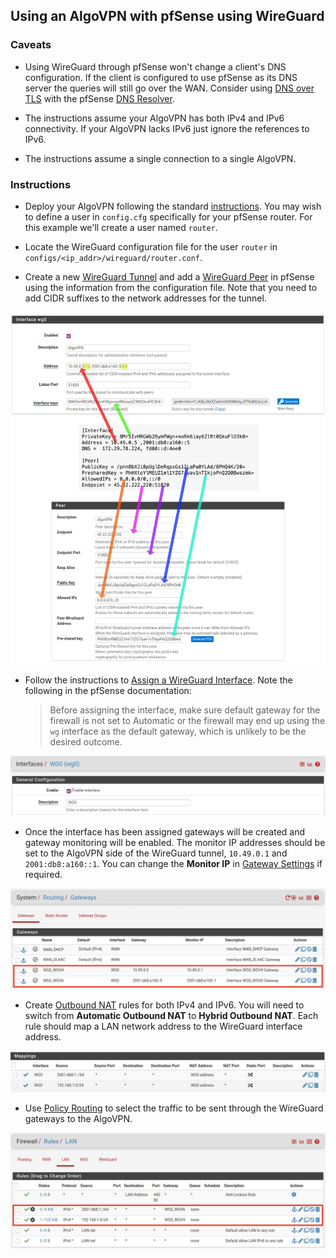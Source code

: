 ## Using an AlgoVPN with pfSense using WireGuard


### Caveats

* Using WireGuard through pfSense won't change a client's DNS configuration. If the client is configured to use pfSense as its DNS server the queries will still go over the WAN. Consider using [DNS over TLS](https://docs.netgate.com/pfsense/en/latest/recipes/dns-over-tls.html) with the pfSense [DNS Resolver](https://docs.netgate.com/pfsense/en/latest/services/dns/resolver.html).

* The instructions assume your AlgoVPN has both IPv4 and IPv6 connectivity. If your AlgoVPN lacks IPv6 just ignore the references to IPv6.

* The instructions assume a single connection to a single AlgoVPN.


### Instructions

* Deploy your AlgoVPN following the standard [instructions](https://github.com/trailofbits/algo#deploy-the-algo-server). You may wish to define a user in `config.cfg` specifically for your pfSense router. For this example we'll create a user named `router`.

* Locate the WireGuard configuration file for the user `router` in `configs/<ip_addr>/wireguard/router.conf`.

* Create a new [WireGuard Tunnel](https://docs.netgate.com/pfsense/en/latest/vpn/wireguard/settings.html#wireguard-tunnel-settings) and add a [WireGuard Peer](https://docs.netgate.com/pfsense/en/latest/vpn/wireguard/settings.html#wireguard-peer-settings) in pfSense using the information from the configuration file. Note that you need to add CIDR suffixes to the network addresses for the tunnel.

![](images/wg-tunnel.jpg)

* Follow the instructions to [Assign a WireGuard Interface](https://docs.netgate.com/pfsense/en/latest/vpn/wireguard/assign.html). Note the following in the pfSense documentation:

    > Before assigning the interface, make sure default gateway for the firewall is not set to Automatic or the firewall may end up using the `wg` interface as the default gateway, which is unlikely to be the desired outcome.

![](images/wg-interface.jpg)

* Once the interface has been assigned gateways will be created and gateway monitoring will be enabled. The monitor IP addresses should be set to the AlgoVPN side of the WireGuard tunnel, `10.49.0.1` and `2001:db8:a160::1`. You can change the **Monitor IP** in [Gateway Settings](https://docs.netgate.com/pfsense/en/latest/routing/gateway-configure.html) if required.

![](images/wg-gateways.jpg)

* Create [Outbound NAT](https://docs.netgate.com/pfsense/en/latest/nat/outbound.html) rules for both IPv4 and IPv6. You will need to switch from **Automatic Outbound NAT** to **Hybrid Outbound NAT**. Each rule should map a LAN network address to the WireGuard interface address.

![](images/wg-nat.jpg)

* Use [Policy Routing](https://docs.netgate.com/pfsense/en/latest/multiwan/policy-route.html) to select the traffic to be sent through the WireGuard gateways to the AlgoVPN.

![](images/wg-rules.jpg)
